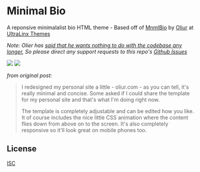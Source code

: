 # Minimal Bio
A reponsive minimalalist bio HTML theme - Based off of [MnmlBio](http://theultralinx.com/2012/09/minimal-bio-responsive-site-template-free-download/) by [Oliur](https://twitter.com/UltraLinx) at [UltraLinx Themes](http://themes.theultralinx.com/)

*Note: Olier has [said that he wants nothing to do with the codebase any longer](https://twitter.com/UltraLinx/status/634503960775233540), So please direct any support requests to this repo's [Github Issues](https://github.com/therebelrobot/minimal-bio/issues)*

![](http://a5.files.theultralinx.com/image/upload/c_fit,cs_srgb,dpr_1.0,q_80,w_620/MTI5MDIzMzMyMjc1MjAyNjkx.jpg)
![](http://a3.files.theultralinx.com/image/upload/c_fit,cs_srgb,dpr_1.0,q_80,w_620/MTI5MDIzMzMzMDgwNTA5MDU5.jpg)

*from original post:*

> I redesigned my personal site a little - oliur.com - as you can tell, it's really minimal and concise. Some asked if I could share the template for my personal site and that's what I'm doing right now.
> 
> The template is completely adjustable and can be edited how you like. It of course includes the nice little CSS animation where the content flies down from above on to the screen. It's also completely responsive so it'll look great on mobile phones too.

## License

[ISC](https://tldrlegal.com/license/-isc-license)
